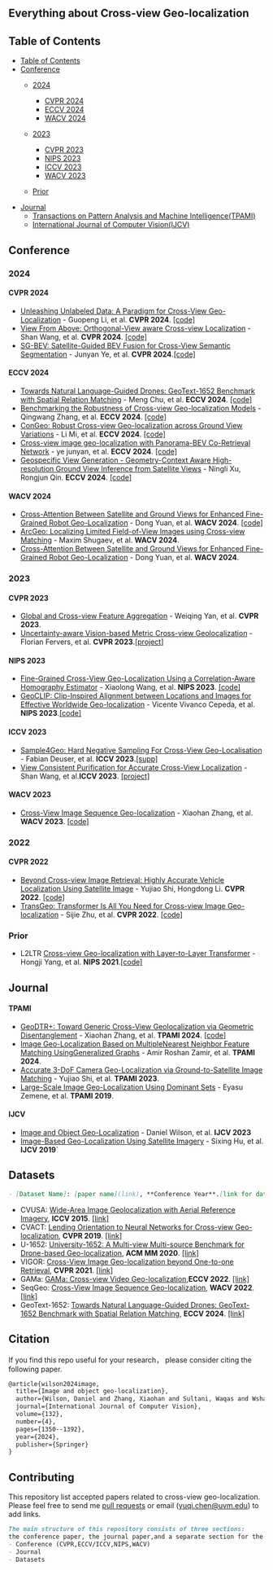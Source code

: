 ## Everything about Cross-view Geo-localization

## Table of Contents
  * [Table of Contents](#table-of-contents)
  * [Conference](#Conference)
     * [2024](#2024)
        - [CVPR 2024](#CVPR-2024)
        - [ECCV 2024](#ECCV-2024)
        - [WACV 2024](#WACV-2024)
     * [2023](#2023)
        - [CVPR 2023](#CVPR-2023)
        - [NIPS 2023](#NIPS-2023)
        - [ICCV 2023](#ICCV-2023)
        - [WACV 2023](#WACV-2024)
      
     * [Prior](#Prior)
  * [Journal](#Journal)
     * [Transactions on Pattern Analysis and Machine Intelligence(TPAMI)](#TPAMI)
     * [International Journal of Computer Vision(IJCV)](#IJCV)
## Conference
### 2024
#### CVPR 2024
- [Unleashing Unlabeled Data: A Paradigm for Cross-View Geo-Localization](https://arxiv.org/abs/2403.14198) - Guopeng Li, et al. **CVPR 2024**. [[code]](https://github.com/liguopeng0923/UCVGL)
- [View From Above: Orthogonal-View aware Cross-view Localization](https://openaccess.thecvf.com/content/CVPR2024/papers/Wang_View_From_Above_Orthogonal-View_aware_Cross-view_Localization_CVPR_2024_paper.pdf) - Shan Wang, et al. **CVPR 2024**. [[code]](https://github.com/ShanWang-Shan/ViewFromAbove)
- [SG-BEV: Satellite-Guided BEV Fusion for Cross-View Semantic Segmentation](https://arxiv.org/pdf/2404.02638) - Junyan Ye, et al. **CVPR 2024**.[[code]](https://github.com/yejy53/SG-BEV)
#### ECCV 2024
- [Towards Natural Language-Guided Drones: GeoText-1652 Benchmark with Spatial Relation Matching](https://eccv.ecva.net/virtual/2024/poster/746) - Meng Chu, et al. **ECCV 2024**. [[code]](https://multimodalgeo.github.io/GeoText/)
- [Benchmarking the Robustness of Cross-view Geo-localization Models](https://eccv.ecva.net/virtual/2024/poster/2096) - Qingwang Zhang, et al. **ECCV 2024**. [[code]](https://github.com/zqwlearning/CrossViewRobustness-Code)
- [ConGeo: Robust Cross-view Geo-localization across Ground View Variations](https://www.ecva.net/papers/eccv_2024/papers_ECCV/papers/02187.pdf) - Li Mi, et al. **ECCV 2024**. [[code]](https://github.com/eceo-epfl/ConGeo)
- [Cross-view image geo-localization with Panorama-BEV Co-Retrieval Network](https://eccv.ecva.net/virtual/2024/poster/234) - ye junyan, et al. **ECCV 2024**. [[code]](https://github.com/yejy53/EP-BEV)
- [Geospecific View Generation - Geometry-Context Aware High-resolution Ground View Inference from Satellite Views](https://arxiv.org/pdf/2407.08061) - Ningli Xu, Rongjun Qin. **ECCV 2024**. [[code]](https://gdaosu.github.io/geocontext/)

#### WACV 2024
- [Cross-Attention Between Satellite and Ground Views for Enhanced Fine-Grained Robot Geo-Localization](https://openaccess.thecvf.com/content/WACV2024/papers/Yuan_Cross-Attention_Between_Satellite_and_Ground_Views_for_Enhanced_Fine-Grained_Robot_WACV_2024_paper.pdf) - Dong Yuan, et al. **WACV 2024**. [[code]](https://github.com/UQ-DongYuan/CVLocationTrans)
- [ArcGeo: Localizing Limited Field-of-View Images using Cross-view Matching](https://openaccess.thecvf.com/content/WACV2024/papers/Shugaev_ArcGeo_Localizing_Limited_Field-of-View_Images_Using_Cross-View_Matching_WACV_2024_paper.pdf) - Maxim Shugaev, et al. **WACV 2024**.
- [Cross-Attention Between Satellite and Ground Views for Enhanced Fine-Grained Robot Geo-Localization](https://openaccess.thecvf.com/content/WACV2024/papers/Yuan_Cross-Attention_Between_Satellite_and_Ground_Views_for_Enhanced_Fine-Grained_Robot_WACV_2024_paper.pdf) - Dong Yuan, et al. **WACV 2024**.






### 2023
#### CVPR 2023
- [Global and Cross-view Feature Aggregation](https://arxiv.org/abs/2305.06799) - Weiqing Yan, et al. **CVPR 2023**.
- [Uncertainty-aware Vision-based Metric Cross-view Geolocalization](https://arxiv.org/abs/2211.12145) - Florian Fervers, et al. **CVPR 2023**.[[project]](https://fferflo.github.io/projects/vismetcvgl23/#code)
#### NIPS 2023
- [Fine-Grained Cross-View Geo-Localization Using a Correlation-Aware Homography Estimator](https://neurips.cc/virtual/2023/poster/71077) - Xiaolong Wang, et al.  **NIPS 2023**. [[code]](https://github.com/xlwangDev/HC-Net)
- [GeoCLIP: Clip-Inspired Alignment between Locations and Images for Effective Worldwide Geo-localization](https://neurips.cc/virtual/2023/poster/72144) - Vicente Vivanco Cepeda, et al. **NIPS 2023**.[[code]](https://github.com/VicenteVivan/geo-clip)
#### ICCV 2023
- [Sample4Geo: Hard Negative Sampling For Cross-View Geo-Localisation](https://arxiv.org/abs/2303.11851) - Fabian Deuser, et al. **ICCV 2023**.[[supp]](https://openaccess.thecvf.com/content/ICCV2023/supplemental/Deuser_Sample4Geo_Hard_Negative_ICCV_2023_supplemental.pdf)
- [View Consistent Purification for Accurate Cross-View Localization](https://arxiv.org/abs/2308.08110) - Shan Wang, et al.**ICCV 2023**. [[project]](https://shanwang-shan.github.io/PureACL-website/)
#### WACV 2023
- [Cross-View Image Sequence Geo-localization](https://arxiv.org/abs/2210.14295) - Xiaohan Zhang, et al. **WACV 2023**. [[code]](https://gitlab.com/vail-uvm/seqgeo)

### 2022
#### CVPR 2022
- [Beyond Cross-view Image Retrieval: Highly Accurate Vehicle Localization Using Satellite Image](https://arxiv.org/abs/2204.04752) - Yujiao Shi, Hongdong Li. **CVPR 2022**. [[code]](https://github.com/shiyujiao/HighlyAccurate.git)
- [TransGeo: Transformer Is All You Need for Cross-view Image Geo-localization](https://arxiv.org/abs/2204.00097) - Sijie Zhu, et al. **CVPR 2022**. [[code]](https://github.com/Jeff-Zilence/TransGeo2022)

### Prior
- L2LTR [Cross-view Geo-localization with Layer-to-Layer Transformer](https://papers.nips.cc/paper_files/paper/2021/file/f31b20466ae89669f9741e047487eb37-Paper.pdf) - Hongji Yang, et al.	**NIPS 2021**.[[code]](https://github.com/yanghongji2007/cross_view_localization_L2LTR)																					
## Journal

#### TPAMI
- [GeoDTR+: Toward Generic Cross-View Geolocalization via Geometric Disentanglement](https://arxiv.org/pdf/2308.09624) - Xiaohan Zhang, et al. **TPAMI 2024**. [[code]](https://gitlab.com/vail-uvm/geodtr_plus)
- [Image Geo-Localization Based on MultipleNearest Neighbor Feature Matching UsingGeneralized Graphs](https://ieeexplore.ieee.org/abstract/document/6710175?casa_token=NzjzvIAP87gAAAAA:EeE_s28zQOrwcyfg0uxptGKTlNO7GRgtL770nmQF6U5YNgXF0XTpIUO5Ic9EsdoIXOrcGQlw) - Amir Roshan Zamir, et al. **TPAMI 2024**.
- [Accurate 3-DoF Camera Geo-Localization via Ground-to-Satellite Image Matching](https://arxiv.org/pdf/2203.14148) - Yujiao Shi, et al. **TPAMI 2023**.
- [Large-Scale Image Geo-Localization Using Dominant Sets](https://arxiv.org/pdf/1702.01238) - Eyasu Zemene, et al. **TPAMI 2019**.
#### IJCV
- [Image and Object Geo-Localization](https://link.springer.com/article/10.1007/s11263-023-01942-3) - Daniel Wilson, et al. **IJCV 2023**
- [Image-Based Geo-Localization Using Satellite Imagery](https://link.springer.com/article/10.1007/s11263-019-01186-0) - Sixing Hu, et al. **IJCV 2019**`
## Datasets

```markdown
- [Dataset Name]: [paper name](link), **Conference Year**.[link for dataset]
```
- CVUSA: [Wide-Area Image Geolocalization with Aerial Reference Imagery](https://arxiv.org/abs/1510.03743),	**ICCV 2015**. [[link]](https://mvrl.cse.wustl.edu/datasets/cvusa/)
- CVACT: [Lending Orientation to Neural Networks for Cross-view Geo-localization](https://arxiv.org/abs/1903.12351),	**CVPR 2019**. [[link]](https://github.com/Liumouliu/OriCNN)
- U-1652: [University-1652: A Multi-view Multi-source Benchmark for Drone-based Geo-localization](https://arxiv.org/abs/2002.12186),	**ACM MM 2020**. [[link]](https://github.com/layumi/University1652-Baseline)
- VIGOR: [Cross-View Image Geo-localization beyond One-to-one Retrieval](https://arxiv.org/abs/2011.12172),	**CVPR 2021**. [[link]](https://github.com/Jeff-Zilence/VIGOR)
- GAMa: [GAMa: Cross-view Video Geo-localization](https://arxiv.org/abs/2207.02431),**ECCV 2022**. [[link]](https://github.com/svyas23/GAMa)
- SeqGeo: [Cross-View Image Sequence Geo-localization](https://arxiv.org/abs/2210.14295),	**WACV 2022**. [[link]](https://github.com/zxh009123/SeqGeo)
- GeoText-1652: [Towards Natural Language-Guided Drones: GeoText-1652 Benchmark with Spatial Relation Matching](https://arxiv.org/abs/2311.12751),	**ECCV 2024**. [[link]](https://github.com/MultimodalGeo/GeoText-1652)

## Citation
If you find this repo useful for your research， please consider citing the following paper.
```markdown
@article{wilson2024image,
  title={Image and object geo-localization},
  author={Wilson, Daniel and Zhang, Xiaohan and Sultani, Waqas and Wshah, Safwan},
  journal={International Journal of Computer Vision},
  volume={132},
  number={4},
  pages={1350--1392},
  year={2024},
  publisher={Springer}
}
```
## Contributing
This repository list accepted papers related to cross-view geo-localization. Please feel free to send me [pull requests](https://github.com/yuqichen888/cross-view-geo-localization/pulls) or email (yuqi.chen@uvm.edu) to add links.
```markdown
The main structure of this repository consists of three sections:
the conference paper, the journal paper,and a separate section for the datasets, each described individually.
- Conference (CVPR,ECCV/ICCV,NIPS,WACV)
- Journal 
- Datasets
```
